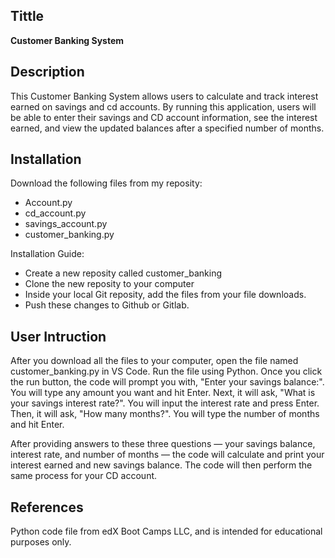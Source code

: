 ## Tittle
**Customer Banking System**


## Description
This Customer Banking System allows users to calculate and track interest earned on savings and cd accounts. By running this application, users will be able to enter their savings and CD account information, see the interest earned, and view the updated balances after a specified number of months.

## Installation
Download the following files from my reposity:

   * Account.py
   * cd_account.py
   * savings_account.py
   * customer_banking.py

Installation Guide:

   * Create a new reposity called customer_banking
   * Clone the new reposity to your computer
   * Inside your local Git reposity, add the files from your file downloads.
   * Push these changes to Github or Gitlab.

## User Intruction

After you download all the files to your computer, open the file named customer_banking.py in VS Code. Run the file using Python. Once you click the run button, the code will prompt you with, "Enter your savings balance:". You will type any amount you want and hit Enter. Next, it will ask, "What is your savings interest rate?". You will input the interest rate and press Enter. Then, it will ask, "How many months?". You will type the number of months and hit Enter.

After providing answers to these three questions — your savings balance, interest rate, and number of months — the code will calculate and print your interest earned and new savings balance. The code will then perform the same process for your CD account.

## References

Python code file from edX Boot Camps LLC, and is intended for educational purposes only.
